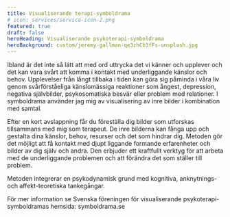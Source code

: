 ```yaml
---
title: Visualiserande terapi-symboldrama  
# icon: services/service-icon-2.png
featured: true
draft: false
heroHeading: Visualiserande psykoterapi-symboldrama  
heroBackground: custom/jeremy-gallman-qe3zhCb3fFs-unsplash.jpg
---
```


Ibland är det inte så lätt att med ord uttrycka det vi känner och upplever och det kan vara svårt att  komma i kontakt med underliggande känslor och behov. Upplevelser från långt tillbaka i tiden kan göra sig påminda i våra liv genom svårförståeliga känslomässiga reaktioner som ångest, depression, negativa självbilder, psykosomatiska besvär eller problem med relationer. I symboldrama använder jag mig av visualisering av inre bilder i kombination med samtal. 

Efter en kort avslappning får du föreställa dig bilder som utforskas tillsammans med mig som  terapeut. De inre bilderna kan fånga upp och gestalta dina känslor, behov, resurser och det som hindrar dig. Metoden gör det möjligt att få kontakt med djupt liggande formande erfarenheter och bilder av dig själv och andra. Den erbjuder ett kraftfullt verktyg för att arbeta med de underliggande problemen och att förändra det som ställer till problem. 

Metoden integrerar en psykodynamisk grund med kognitiva, anknytnings- och affekt-teoretiska tankegångar. 

För mer information se Svenska föreningen för visualiserande psykoterapi-symboldramas hemsida: symboldrama.se